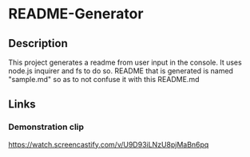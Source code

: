 # README-Generator

## Description

This project generates a readme from user input in the console.
It uses node.js inquirer and fs to do so.
README that is generated is named "sample.md" so as to not confuse it with this README.md

## Links

### Demonstration clip

https://watch.screencastify.com/v/U9D93iLNzU8pjMaBn6pq
